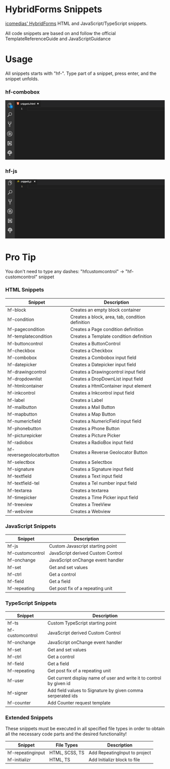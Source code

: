 # HybridForms Snippets

[icomedias' HybridForms](https://www.icomedias.com/de/) HTML and JavaScript/TypeScript snippets.

All code snippets are based on and follow the official TemplateReferenceGuide and JavaScriptGuidance

# Usage

All snippets starts with "hf-". Type part of a snippet, press enter, and the snippet unfolds.

### hf-combobox

![hf-combobox](images/hf-combobox.gif)

### hf-js

![hf-js](images/hf-js.gif)

# Pro Tip

You don't need to type any dashes: "hfcustomcontrol" -> "hf-customcontrol" snippet

### HTML Snippets

Snippet  | Description
---------|-------------
hf-block | Creates an empty block container
hf-condition | Creates a block, area, tab, condition definition
hf-pagecondition | Creates a Page condition definition
hf-templatecondition | Creates a Template condition definition
hf-buttoncontrol | Creates a ButtonControl
hf-checkbox | Creates a Checkbox
hf-combobox | Creates a Combobox input field
hf-datepicker | Creates a Datepicker input field
hf-drawingcontrol | Creates a Drawingcontrol input field
hf-dropdownlist | Creates a DropDownList input field
hf-htmlcontainer | Creates a HtmlContainer input element
hf-inkcontrol | Creates a Inkcontrol input field
hf-label | Creates a Label
hf-mailbutton | Creates a Mail Button
hf-mapbutton | Creates a Map Button
hf-numericfield | Creates a NumericField input field
hf-phonebutton | Creates a Phone Button
hf-picturepicker | Creates a Picture Picker
hf-radiobox | Creates a RadioBox input field
hf-reversegeolocatorbutton | Creates a Reverse Geolocator Button
hf-selectbox | Creates a Selectbox
hf-signature | Creates a Signature input field
hf-textfield | Creates a Text input field
hf-textfield-tel | Creates a Tel number input field
hf-textarea | Creates a textarea
hf-timepicker | Creates a Time Picker input field
hf-treeview | Creates a TreeView
hf-webview | Creates a Webview

### JavaScript Snippets

Snippet | Description
--------|-------------
hf-js | Custom Javascript starting point
hf-customcontrol | JavaScript derived Custom Control
hf-onchange | JavaScript onChange event handler
hf-set | Get and set values
hf-ctrl | Get a control
hf-field | Get a field
hf-repeating | Get post fix of a repeating unit

### TypeScript Snippets

Snippet | Description
--------|-------------
hf-ts | Custom TypeScript starting point
hf-customcontrol | JavaScript derived Custom Control
hf-onchange | JavaScript onChange event handler
hf-set | Get and set values
hf-ctrl | Get a control
hf-field | Get a field
hf-repeating | Get post fix of a repeating unit
hf-user | Get current display name of user and write it to control by given id
hf-signer | Add field values to Signature by given comma serperated ids
hf-counter | Add Counter request template

### Extended Snippets

These snippets must be executed in all specified file types in order to obtain all the necessary code parts and the desired functionality!

Snippet | File Types | Description
--------|------------|-------------
hf-repeatinginput | HTML, SCSS, TS | Add RepeatingInput to project
hf-initializr | HTML, TS | Add Initializr block to file